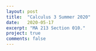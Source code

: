 ```yaml
---
layout: post
title:  "Calculus 3 Summer 2020"
date:   2020-05-17
excerpt: "MA 213 Section 010."
project: true
comments: false
---
```

